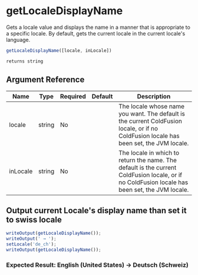 # getLocaleDisplayName

Gets a locale value and displays the name in a manner that is appropriate to a specific locale. By default, gets the current locale in the current locale's language.

```javascript
getLocaleDisplayName([locale, inLocale])
```

```javascript
returns string
```

## Argument Reference

| Name | Type | Required | Default | Description |
| --- | --- | --- | --- | --- |
| locale | string | No |  | The locale whose name you want. The default is the current ColdFusion locale, or if no ColdFusion locale has been set, the JVM locale. |
| inLocale | string | No |  | The locale in which to return the name. The default is the current ColdFusion locale, or if no ColdFusion locale has been set, the JVM locale. |

## Output current Locale's display name than set it to swiss locale

```javascript
writeOutput(getLocaleDisplayName());
writeOutput(' → ');
setLocale('de_ch');
writeOutput(getLocaleDisplayName());
```

### Expected Result: English (United States) → Deutsch (Schweiz)
